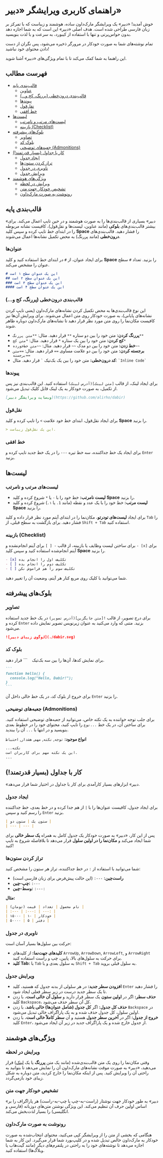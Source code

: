# راهنمای کاربری ویرایشگر «دبیر»

خوش آمدید! «دبیر» یک ویرایشگر مارک‌داون ساده، هوشمند و زیباست که با تمرکز بر زبان فارسی طراحی شده است. هدف اصلی «دبیر» این است که به شما اجازه دهد بدون حواس‌پرتی و تنها با استفاده از کیبورد، به سرعت و با لذت بنویسید.

تمام نوشته‌های شما به صورت خودکار در مرورگر ذخیره می‌شود، پس نگران از دست دادن محتوای خود نباشید!

این راهنما به شما کمک می‌کند تا با تمام ویژگی‌های «دبیر» آشنا شوید.

## فهرست مطالب

- [قالب‌بندی پایه](#قالببندی-پایه)
  - [عناوین](#عناوین)
  - [قالب‌بندی درون‌خطی (پررنگ، کج و...)](#قالببندی-درونخطی-پررنگ-کج-و)
  - [پیوندها](#پیوندها)
  - [نقل‌قول](#نقل-قول)
  - [خط افقی](#خط-افقی)
- [لیست‌ها](#لیستها)
  - [لیست‌های مرتب و نامرتب](#لیستهای-مرتب-و-نامرتب)
  - [بازبینه (Checklist)](#بازبینه-checklist)
- [بلوک‌های پیشرفته](#بلوکهای-پیشرفته)
  - [تصاویر](#تصاویر)
  - [بلوک کد](#بلوک-کد)
  - [جعبه‌های توضیحی (Admonitions)](#جعبههای-توضیحی-admonitions)
- [کار با جداول (بسیار قدرتمند!)](#کار-با-جداول-بسیار-قدرتمند-)
  - [ایجاد جدول](#ایجاد-جدول)
  - [تراز کردن ستون‌ها](#تراز-کردن-ستونها)
  - [ناوبری در جدول](#ناوبری-در-جدول)
  - [ویرایش جدول](#ویرایش-جدول)
- [ویژگی‌های هوشمند](#ویژگیهای-هوشمند)
  - [ویرایش در لحظه](#ویرایش-در-لحظه)
  - [تشخیص خودکار جهت متن](#تشخیص-خودکار-جهت-متن)
  - [رونوشت به صورت مارک‌داون](#رونوشت-به-صورت-مارکداون)


## قالب‌بندی پایه

«دبیر» بسیاری از قالب‌بندی‌ها را به صورت هوشمند و در حین تایپ اعمال می‌کند. برای بیشتر قالب‌بندی‌های **بلوکی** (مانند عناوین، لیست‌ها و نقل‌قول)، کافیست نشانه مربوطه را در ابتدای خط تایپ کرده و سپس کلید **Space** را فشار دهید. قالب‌بندی‌های **درون‌خطی** (مانند پررنگ) به محض تکمیل نشانه‌ها اعمال می‌شوند.

### عنوان‌ها

برای ایجاد عنوان، از `#` در ابتدای خط استفاده کنید و کلید **Space** را بزنید. تعداد `#` سطح عنوان را مشخص می‌کند.

```markdown
# این یک عنوان سطح ۱ است
## این یک عنوان سطح ۲ است
### این یک عنوان سطح ۳ است
#### این یک عنوان سطح ۴ است
```

### قالب‌بندی درون‌خطی (پررنگ، کج و...)

این نوع قالب‌بندی‌ها به محض تکمیل کردن نشانه‌های مارک‌داون (یعنی تایپ کردن نشانه‌های پایانی)، به صورت خودکار روی متن اعمال می‌شوند. برای ویرایش آن‌ها نیز کافیست مکان‌نما را روی متن مورد نظر قرار دهید تا نشانه‌های مارک‌داون دوباره ظاهر شوند.

-   **پررنگ کردن:** متن خود را بین دو ستاره `**` قرار دهید. مثال: `**متن پررنگ**`
-   **کج کردن:** متن خود را بین یک ستاره `*` قرار دهید. مثال: `*متن کج*`
-   **خط زدن:** متن خود را بین دو مدک `~~` قرار دهید. مثال: `~~متن خط‌خورده~~`
-   **برجسته کردن:** متن خود را بین دو علامت مساوی `==` قرار دهید. مثال: `==متن برجسته==`
-   **کد درون‌خطی:** متن خود را بین یک بک‌تیک `` ` `` قرار دهید. مثال: `` `Inline Code` ``

### پیوندها

برای ایجاد لینک، از قالب `[متن لینک](آدرس لینک)` استفاده کنید. این قالب‌بندی نیز پس از تکمیل، به صورت خودکار به یک لینک قابل کلیک تبدیل می‌شود.

```markdown
[وب‌سایت ویرایشگر دبیر](https://github.com/alirho/dabir)
```

### نقل‌قول

برای ایجاد نقل‌قول، ابتدای خط خود علامت `>` را تایپ کرده و کلید **Space** را بزنید.

```markdown
> این یک نقل‌قول زیباست.
```

### خط افقی

برای ایجاد یک خط جداکننده، سه خط تیره `---` را در یک خط جدید تایپ کرده و `Enter` بزنید.

## لیست‌ها

### لیست‌های مرتب و نامرتب

-   **لیست نامرتب:** خط خود را با `-` یا `*` شروع کرده و کلید **Space** را بزنید.
-   **لیست مرتب:** خط خود را با یک عدد و نقطه (مانند `1.` یا `۱.`) شروع کرده و کلید **Space** را بزنید.

برای ایجاد **لیست‌های تودرتو**، مکان‌نما را در ابتدای آیتم مورد نظر قرار داده و کلید `Tab` را فشار دهید. برای بازگشت به سطح قبلی، از `Shift + Tab` استفاده کنید.

### بازبینه (Checklist)

برای ساختن لیست وظایف یا بازبینه، از قالب `- [ ]` برای آیتم انجام‌نشده و `- [x]` برای آیتم انجام‌شده استفاده کنید و سپس کلید **Space** را بزنید.

```markdown
- [x] تکلیف اول را انجام بده
- [ ] تکلیف دوم را انجام بده
- [ ] تکلیف سوم را هم فراموش نکن
```

شما می‌توانید با کلیک روی مربع کنار هر آیتم، وضعیت آن را تغییر دهید.

## بلوک‌های پیشرفته

### تصاویر

برای درج تصویر، از قالب `![متن جایگزین](آدرس تصویر)` در یک خط جدید استفاده کرده و `Enter` بزنید. متنی که وارد می‌کنید به عنوان زیرنویس تصویر نمایش داده می‌شود.

```markdown
![لوگوی زیبای دبیر](./dabir.svg)
```

### بلوک کد

برای نمایش کدها، آن‌ها را بین سه بک‌تیک ``` ``` ``` قرار دهید.

````markdown
```
function hello() {
  console.log("Hello, Dabir!");
}
```
````

برای خروج از بلوک کد، در یک خط خالی داخل آن `Enter` را بزنید.

### جعبه‌های توضیحی (Admonitions)

برای جلب توجه خواننده به یک نکته خاص، می‌توانید از جعبه‌های توضیحی استفاده کنید. برای ساختن آن، در یک خط `...نوع` را تایپ کنید، محتوای خود را در خطوط بعدی بنویسید و در انتها با `...` آن را ببندید.

**انواع موجود:** `توجه`, `نکته`, `مهم`, `هشدار`, `احتیاط`

```markdown
...نکته
این یک نکته مهم برای کاربران است.
...
```

## کار با جداول (بسیار قدرتمند!)

«دبیر» ابزارهای بسیار کارآمدی برای کار با جداول در اختیار شما قرار می‌دهد.

### ایجاد جدول

برای ایجاد جدول، کافیست عنوان‌ها را با `|` از هم جدا کرده و در خط بعدی، خط جداکننده را رسم کنید و سپس `Enter` بزنید.

```markdown
| ستون یک | ستون دو |
| --- | --- |
```

پس از این کار، «دبیر» به صورت خودکار یک جدول کامل به همراه **یک سطر خالی** برای شما ایجاد می‌کند و **مکان‌نما را در اولین سلول** قرار می‌دهد تا بلافاصله شروع به تایپ کنید!

### تراز کردن ستون‌ها

شما می‌توانید با استفاده از `:` در خط جداکننده، تراز هر ستون را مشخص کنید:

-   **راست‌چین:** `---:` (این حالت پیش‌فرض برای زبان فارسی است)
-   **چپ-چین:** `:---`
-   **وسط-چین:** `:---:`

**مثال:**

```markdown
| نام محصول | تعداد | قیمت (تومان) |
| :--- | :---: | ---: |
| خودکار | ۱۰ | ۱۵۰۰۰ |
| دفتر | ۵ | ۵۰۰۰۰ |
```

### ناوبری در جدول

حرکت بین سلول‌ها بسیار آسان است:

-   **کلیدهای جهت‌نما:** از کلیدهای `ArrowUp`, `ArrowDown`, `ArrowLeft`, و `ArrowRight` برای حرکت به سلول‌های بالا، پایین، چپ و راست استفاده کنید.
-   **کلید Tab:** با `Tab` به سلول بعدی و با `Shift + Tab` به سلول قبلی بروید.

### ویرایش جدول

-   **افزودن سطر جدید:** در هر سلولی از بدنه جدول که هستید، کلید `Enter` را فشار دهید تا یک سطر جدید درست در زیر سطر فعلی ایجاد شود.
-   **حذف سطر:** اگر در **اولین ستون** یک سطر قرار دارید و **سلول آن خالی است**، با زدن کلید `Backspace`، کل آن سطر حذف می‌شود.
-   **حذف کل جدول:** اگر **کل جدول (شامل عنوان‌ها) خالی باشد**، با زدن `Backspace` در اولین سلول، کل جدول حذف شده و به یک پاراگراف خالی تبدیل می‌شود.
-   **خروج از جدول:** اگر در **آخرین سطر جدول** هستید و آن **سطر کاملاً خالی است**، با زدن کلید `Enter`، از جدول خارج شده و یک پاراگراف جدید در زیر آن ایجاد می‌شود.


## ویژگی‌های هوشمند

### ویرایش در لحظه

وقتی مکان‌نما را روی یک متن قالب‌بندی‌شده (مانند یک متن **پررنگ** یا یک [لینک](...)) قرار می‌دهید، «دبیر» به صورت موقت نشانه‌های مارک‌داون آن را نمایش می‌دهد تا بتوانید به راحتی آن را ویرایش کنید. پس از اینکه مکان‌نما را خارج کردید، متن دوباره به شکل زیبای خود بازمی‌گردد.

### تشخیص خودکار جهت متن

«دبیر» به طور خودکار جهت نوشتار (راست-به-چپ یا چپ-به-راست) هر پاراگراف را بر اساس اولین حرف آن تنظیم می‌کند. این ویژگی نوشتن متن‌های دوزبانه (فارسی و انگلیسی) را بسیار لذت‌بخش می‌کند.

### رونوشت به صورت مارک‌داون

هنگامی که بخشی از متن را از ویرایشگر کپی می‌کنید، محتوای انتخاب‌شده به صورت خودکار به مارک‌داون خالص تبدیل شده و در کلیپ‌بورد شما قرار می‌گیرد. این کار به شما اجازه می‌دهد تا نوشته‌های خود را به راحتی در پلتفرم‌های دیگر (مانند گیت‌هاب یا وبلاگ‌ها) استفاده کنید.
